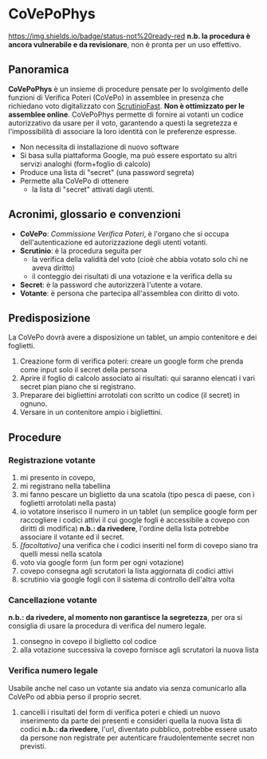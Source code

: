 # CoVePoPhys
https://img.shields.io/badge/status-not%20ready-red
**n.b. la procedura è ancora vulnerabile e da revisionare**, non è pronta per un uso effettivo.

Panoramica
--------
**CoVePoPhys** è un insieme di procedure pensate per lo svolgimento delle funzioni di Verifica Poteri (CoVePo) in assemblee in presenza che richiedano voto digitalizzato con [ScrutinioFast](docs/istruzioni_scrutinio_ita.md). **Non è ottimizzato per le assemblee online**. CoVePoPhys permette di fornire ai votanti un codice autorizzativo da usare per il voto, garantendo a questi la segretezza e l'impossibilità di associare la loro identità con le preferenze espresse.
* Non necessita di installazione di nuovo software
* Si basa sulla piattaforma Google, ma può essere esportato su altri servizi analoghi (form+foglio di calcolo)
* Produce una lista di "secret" (una password segreta)
* Permette alla CoVePo di ottenere
  * la lista di "secret" attivati dagli utenti.

Acronimi, glossario e convenzioni
--------
* **CoVePo**: *Commissione Verifica Poteri*, è l'organo che si occupa dell'autenticazione ed autorizzazione degli utenti votanti.
* **Scrutinio**: è la procedura seguita per
	* la verifica della validità del voto (cioè che abbia votato solo chi ne aveva diritto)
	* il conteggio dei risultati di una votazione e la verifica della su
* **Secret**: è la password che autorizzerà l'utente a votare.
* **Votante**: è persona che partecipa all'assemblea con diritto di voto.

Predisposizione
--------
La CoVePo dovrà avere a disposizione un tablet, un ampio contenitore e dei foglietti.

 1. Creazione form di verifica poteri: creare un google form che prenda come input solo il secret della persona
 2. Aprire il foglio di calcolo associato ai risultati: qui saranno elencati i vari secret pian piano che si registrano.
 3. Preparare dei bigliettini arrotolati con scritto un codice (il secret) in ognuno.
 4. Versare in un contenitore ampio i bigliettini.

Procedure
--------
### Registrazione votante

 1. mi presento in covepo,
 2. mi registrano nella tabellina
 3. mi fanno pescare un biglietto da una scatola (tipo pesca di paese, con i foglietti arrotolati nella pasta)
 4. io votatore inserisco il numero in un tablet (un semplice google form per raccogliere i codici attivi il cui google fogli è accessibile a covepo con diritti di modifica)
**n.b.: da rivedere**, l'ordine della lista potrebbe associare il votante ed il secret.
 6. *[facoltativo]* una verifica che i codici inseriti nel form di covepo siano tra quelli messi nella scatola
 7. voto via google form (un form per ogni votazione)
 8. covepo consegna agli scrutatori la lista aggiornata di codici attivi
 9. scrutinio via google fogli con il sistema di controllo dell'altra volta

### Cancellazione votante
**n.b.: da rivedere, al momento non garantisce la segretezza**, per ora si consiglia di usare la procedura di verifica del numero legale.

 1. consegno in covepo il biglietto col codice
 2. alla votazione successiva la covepo fornisce agli scrutatori la nuova lista
### Verifica numero legale
Usabile anche nel caso un votante sia andato via senza comunicarlo alla CoVePo od abbia perso il proprio secret.

 1. cancelli i risultati del form di verifica poteri e chiedi un nuovo inserimento da parte dei presenti e consideri quella la nuova lista di codici
**n.b.: da rivedere**, l'url, diventato pubblico, potrebbe essere usato da persone non registrate per autenticare fraudolentemente secret non previsti.
